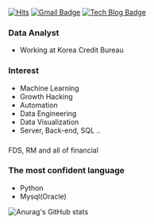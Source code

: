 
[![Hits](https://hits.seeyoufarm.com/api/count/incr/badge.svg?url=https%3A%2F%2Fgithub.com%2Fanalyst-sooin&count_bg=%2379C83D&title_bg=%23555555&icon=&icon_color=%23E7E7E7&title=hits&edge_flat=false)](https://hits.seeyoufarm.com)
[![Gmail Badge](https://img.shields.io/badge/Gmail-d14836?style=flat-square&logo=Gmail&logoColor=white&link=mailto:analyst.sooin@gmail.com)](mailto:analyst.sooin@gmail.com)
[![Tech Blog Badge](http://img.shields.io/badge/-Tech%20blog-black?style=flat-square&logo=github&link=https://)](/)


### Data Analyst
* Working at Korea Credit Bureau

### Interest
* Machine Learning
* Growth Hacking
* Automation
* Data Engineering
* Data Visualization
* Server, Back-end, SQL ..

### 
FDS, RM and all of financial

### The most confident language
* Python
* Mysql(Oracle)




![Anurag's GitHub stats](https://github-readme-stats.vercel.app/api?username=analyst-sooin&show_icons=true&theme=highcontrast)


<!--
**analyst-sooin/analyst-sooin** is a ✨ _special_ ✨ repository because its `README.md` (this file) appears on your GitHub profile.

Here are some ideas to get you started:

- 🔭 I’m currently working on ...
- 🌱 I’m currently learning ...
- 👯 I’m looking to collaborate on ...
- 🤔 I’m looking for help with ...
- 💬 Ask me about ...
- 📫 How to reach me: ...
- 😄 Pronouns: ...
- ⚡ Fun fact: ...
-->
